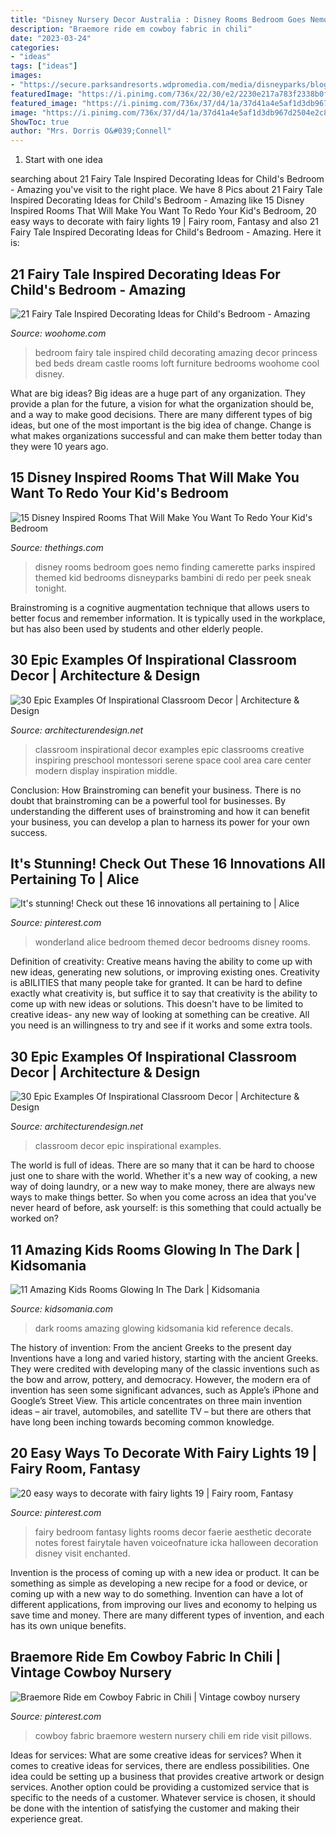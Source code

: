 ```yaml
---
title: "Disney Nursery Decor Australia : Disney Rooms Bedroom Goes Nemo Finding Camerette Parks Inspired Themed Kid Bedrooms Disneyparks Bambini Di Redo Per Peek Sneak Tonight"
description: "Braemore ride em cowboy fabric in chili"
date: "2023-03-24"
categories:
- "ideas"
tags: ["ideas"]
images:
- "https://secure.parksandresorts.wdpromedia.com/media/disneyparks/blog/wp-content/uploads/2012/02/nem118394LARGE.jpg"
featuredImage: "https://i.pinimg.com/736x/22/30/e2/2230e217a783f2338b0fcddab36b35f3.jpg"
featured_image: "https://i.pinimg.com/736x/37/d4/1a/37d41a4e5af1d3db967d2504e2c8a224--bench-cushions-bed-pillows.jpg"
image: "https://i.pinimg.com/736x/37/d4/1a/37d41a4e5af1d3db967d2504e2c8a224--bench-cushions-bed-pillows.jpg"
ShowToc: true
author: "Mrs. Dorris O&#039;Connell"
---
```



 1. Start with one idea

	

		
searching about 21 Fairy Tale Inspired Decorating Ideas for Child&#039;s Bedroom - Amazing you've visit to the right place. We have 8 Pics about 21 Fairy Tale Inspired Decorating Ideas for Child&#039;s Bedroom - Amazing like 15 Disney Inspired Rooms That Will Make You Want To Redo Your Kid&#039;s Bedroom, 20 easy ways to decorate with fairy lights 19 | Fairy room, Fantasy and also 21 Fairy Tale Inspired Decorating Ideas for Child&#039;s Bedroom - Amazing. Here it is:
		
    
## 21 Fairy Tale Inspired Decorating Ideas For Child&#039;s Bedroom - Amazing

<img loading=lazy src="http://www.woohome.com/wp-content/uploads/2015/06/Fairy-Tale-Child-Bedroom-WooHome-3.jpg" onerror="this.onerror=null;this.src='https://tse1.mm.bing.net/th?id=OIP.Y6NrpZh3pgDdHKww2sDunQHaE8&amp;pid=15.1';" alt="21 Fairy Tale Inspired Decorating Ideas for Child&#039;s Bedroom - Amazing">

_Source: woohome.com_

>bedroom fairy tale inspired child decorating amazing decor princess bed beds dream castle rooms loft furniture bedrooms woohome cool disney. 

	

What are big ideas?
Big ideas are a huge part of any organization. They provide a plan for the future, a vision for what the organization should be, and a way to make good decisions. There are many different types of big ideas, but one of the most important is the big idea of change. Change is what makes organizations successful and can make them better today than they were 10 years ago.

    
## 15 Disney Inspired Rooms That Will Make You Want To Redo Your Kid&#039;s Bedroom

<img loading=lazy src="https://secure.parksandresorts.wdpromedia.com/media/disneyparks/blog/wp-content/uploads/2012/02/nem118394LARGE.jpg" onerror="this.onerror=null;this.src='https://tse3.mm.bing.net/th?id=OIP.EFB2tK--JabdwDcSBqMzewHaE7&amp;pid=15.1';" alt="15 Disney Inspired Rooms That Will Make You Want To Redo Your Kid&#039;s Bedroom">

_Source: thethings.com_

>disney rooms bedroom goes nemo finding camerette parks inspired themed kid bedrooms disneyparks bambini di redo per peek sneak tonight. 

	

Brainstroming is a cognitive augmentation technique that allows users to better focus and remember information. It is typically used in the workplace, but has also been used by students and other elderly people.

    
## 30 Epic Examples Of Inspirational Classroom Decor | Architecture &amp; Design

<img loading=lazy src="http://cdn.architecturendesign.net/wp-content/uploads/2015/05/AD-Epic-Examples-Of-Inspirational-Classroom-Decor-12.jpg" onerror="this.onerror=null;this.src='https://tse1.mm.bing.net/th?id=OIP.cM2czvPKBTlQa7Hx7kvgoAHaI8&amp;pid=15.1';" alt="30 Epic Examples Of Inspirational Classroom Decor | Architecture &amp; Design">

_Source: architecturendesign.net_

>classroom inspirational decor examples epic classrooms creative inspiring preschool montessori serene space cool area care center modern display inspiration middle. 

	

Conclusion: How Brainstroming can benefit your business.
There is no doubt that brainstroming can be a powerful tool for businesses. By understanding the different uses of brainstroming and how it can benefit your business, you can develop a plan to harness its power for your own success.

    
## It&#039;s Stunning! Check Out These 16 Innovations All Pertaining To | Alice

<img loading=lazy src="https://i.pinimg.com/736x/22/30/e2/2230e217a783f2338b0fcddab36b35f3.jpg" onerror="this.onerror=null;this.src='https://tse4.mm.bing.net/th?id=OIP.hRgBw8L-MEdHDbS8F9R4iAHaJ3&amp;pid=15.1';" alt="It&#039;s stunning! Check out these 16 innovations all pertaining to | Alice">

_Source: pinterest.com_

>wonderland alice bedroom themed decor bedrooms disney rooms. 

	

Definition of creativity: Creative means having the ability to come up with new ideas, generating new solutions, or improving existing ones.
Creativity is aBILITIES that many people take for granted. It can be hard to define exactly what creativity is, but suffice it to say that creativity is the ability to come up with new ideas or solutions. This doesn't have to be limited to creative ideas- any new way of looking at something can be creative. All you need is an willingness to try and see if it works and some extra tools.

    
## 30 Epic Examples Of Inspirational Classroom Decor | Architecture &amp; Design

<img loading=lazy src="https://cdn.architecturendesign.net/wp-content/uploads/2015/05/AD-Epic-Examples-Of-Inspirational-Classroom-Decor-16.jpg" onerror="this.onerror=null;this.src='https://tse4.mm.bing.net/th?id=OIP.9fIy9doRyQVUy30AYGkitwHaFj&amp;pid=15.1';" alt="30 Epic Examples Of Inspirational Classroom Decor | Architecture &amp; Design">

_Source: architecturendesign.net_

>classroom decor epic inspirational examples. 

	

The world is full of ideas. There are so many that it can be hard to choose just one to share with the world. Whether it's a new way of cooking, a new way of doing laundry, or a new way to make money, there are always new ways to make things better. So when you come across an idea that you've never heard of before, ask yourself: is this something that could actually be worked on?

    
## 11 Amazing Kids Rooms Glowing In The Dark | Kidsomania

<img loading=lazy src="http://www.kidsomania.com/photos/11-amazing-kids-rooms-glowing-in-the-dark-2-524x699.jpg" onerror="this.onerror=null;this.src='https://tse4.mm.bing.net/th?id=OIP.bL1y9Nq1qChEMhccRqKKmgHaJ4&amp;pid=15.1';" alt="11 Amazing Kids Rooms Glowing In The Dark | Kidsomania">

_Source: kidsomania.com_

>dark rooms amazing glowing kidsomania kid reference decals. 

	

The history of invention: From the ancient Greeks to the present day
Inventions have a long and varied history, starting with the ancient Greeks. They were credited with developing many of the classic inventions such as the bow and arrow, pottery, and democracy. However, the modern era of invention has seen some significant advances, such as Apple’s iPhone and Google’s Street View. This article concentrates on three main invention ideas – air travel, automobiles, and satellite TV – but there are others that have long been inching towards becoming common knowledge.

    
## 20 Easy Ways To Decorate With Fairy Lights 19 | Fairy Room, Fantasy

<img loading=lazy src="https://i.pinimg.com/736x/cc/de/8a/ccde8a0d88844bbac1159d318aa43499.jpg" onerror="this.onerror=null;this.src='https://tse2.mm.bing.net/th?id=OIP.sNFlVsvZKfETC9AM2Ki1rwHaKJ&amp;pid=15.1';" alt="20 easy ways to decorate with fairy lights 19 | Fairy room, Fantasy">

_Source: pinterest.com_

>fairy bedroom fantasy lights rooms decor faerie aesthetic decorate notes forest fairytale haven voiceofnature icka halloween decoration disney visit enchanted. 

	

Invention is the process of coming up with a new idea or product. It can be something as simple as developing a new recipe for a food or device, or coming up with a new way to do something. Invention can have a lot of different applications, from improving our lives and economy to helping us save time and money. There are many different types of invention, and each has its own unique benefits.

    
## Braemore Ride Em Cowboy Fabric In Chili | Vintage Cowboy Nursery

<img loading=lazy src="https://i.pinimg.com/736x/37/d4/1a/37d41a4e5af1d3db967d2504e2c8a224--bench-cushions-bed-pillows.jpg" onerror="this.onerror=null;this.src='https://tse1.mm.bing.net/th?id=OIP.FFpx_m7nd9zj2SzU2wGOnQHaHa&amp;pid=15.1';" alt="Braemore Ride em Cowboy Fabric in Chili | Vintage cowboy nursery">

_Source: pinterest.com_

>cowboy fabric braemore western nursery chili em ride visit pillows. 

	

Ideas for services: What are some creative ideas for services?
When it comes to creative ideas for services, there are endless possibilities. One idea could be setting up a business that provides creative artwork or design services. Another option could be providing a customized service that is specific to the needs of a customer. Whatever service is chosen, it should be done with the intention of satisfying the customer and making their experience great.

